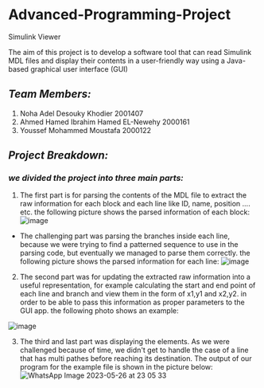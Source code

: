 # Advanced-Programming-Project
Simulink Viewer  

The aim of this project is to develop a software tool that can read Simulink MDL files 
and display their contents in a user-friendly way using a Java-based graphical user 
interface (GUI) 
## *Team Members:* 
1) Noha Adel Desouky Khodier 2001407
2) Ahmed Hamed Ibrahim Hamed EL-Newehy 2000161
3) Youssef Mohammed Moustafa 2000122

## *Project Breakdown:* 
### *we divided the project into three main parts:*  
1) The first part is for parsing the contents of the MDL file to extract the raw information for each block and each line like ID, name, position .... etc. the following picture shows the parsed information of each block: 
![image](https://github.com/Noha-A-Kh/Advanced-Programming-Project/assets/125829152/29046c3a-8683-4823-87ef-fdc2a4a6c789)

- The challenging part was parsing the branches inside each line, because we were trying to find a patterned sequence to use in the parsing code, but eventually we managed to parse them correctly. the following picture shows the parsed information for each line:
![image](https://github.com/Noha-A-Kh/Advanced-Programming-Project/assets/125829152/f8dddd2d-7b46-4b2c-be10-e4716bd799db)  

2) The second part was for updating the extracted raw information into a useful representation, for example calculating the start and end point of each line and branch and view them in the form of x1,y1 and x2,y2. in order to be able to pass this information as proper parameters to the GUI app. the following photo shows an example:  

![image](https://github.com/Noha-A-Kh/Advanced-Programming-Project/assets/125829152/600e8a46-ae99-402d-a9ff-b857b1560ac9)  

3) The third and last part was displaying the elements. As we were challenged because of time, we didn't get to handle the case of a line that has multi pathes before reaching its destination. The output of our program for the example file is shown in the picture below:  
![WhatsApp Image 2023-05-26 at 23 05 33](https://github.com/Noha-A-Kh/Advanced-Programming-Project/assets/125829152/7893b5c4-b68b-44d3-ab9a-0f3532e17d1c)




